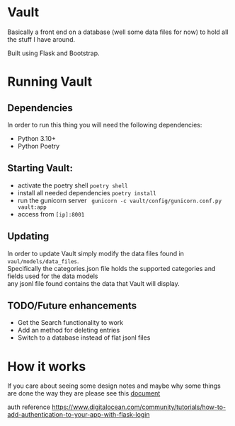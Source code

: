 # Vault
Basically a front end on a database (well some data files for now) to hold all the stuff I have around.

Built using Flask and Bootstrap.

# Running Vault
## Dependencies
In order to run this thing you will need the following dependencies: 
* Python 3.10+
* Python Poetry

## Starting Vault:
* activate the poetry shell ``` poetry shell ```
* install all needed dependencies ``` poetry install ```
* run the gunicorn server ```  gunicorn -c vault/config/gunicorn.conf.py vault:app ```
* access from ``` [ip]:8001 ```

## Updating
In order to update Vault simply modify the data files found in ``` vaul/models/data_files ```.  
Specifically the categories.json file holds the supported categories and fields used for the data models  
any jsonl file found contains the data that Vault will display.

## TODO/Future enhancements
* Get the Search functionality to work
* Add an method for deleting entries
* Switch to a database instead of flat jsonl files

# How it works
If you care about seeing some design notes and maybe why some things are done the way they are 
please see this [document](design.md)

auth reference
https://www.digitalocean.com/community/tutorials/how-to-add-authentication-to-your-app-with-flask-login